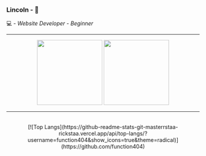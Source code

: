 ### Lincoln - 👋

<div align='left'>
    <span>💻 - <i>Website Developer - Beginner</i><br></span>
</div>
<hr>
<div align='center'>
    <img height="170em" aling="center" src="https://github-readme-stats.vercel.app/api?username=function404&show_icons=true&theme=dark&include_all_commits=true&count_private=true"/>
    <img height="170em" aling="center" src="https://github-readme-stats.vercel.app/api/top-langs/?username=function404&layout=compact&langs_count=10&theme=dark"/>
    <hr>
</div>
<br>
<div align='center'>
   [![Top Langs](https://github-readme-stats-git-masterrstaa-rickstaa.vercel.app/api/top-langs/?username=function404&show_icons=true&theme=radical)](https://github.com/function404)
</div>
